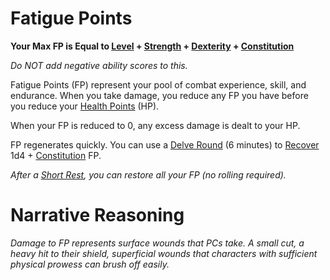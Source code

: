 # Fatigue Points

**Your Max FP is Equal to [Level](Level.md) + [Strength](../Abilities/Strength.md) + [Dexterity](../Abilities/Dexterity.md) + [Constitution](../Abilities/Constitution.md)**

*Do NOT add negative ability scores to this.*

Fatigue Points (FP) represent your pool of combat experience, skill, and endurance. When you take damage, you reduce any FP you have before you reduce your [Health Points](Health%20Points.md) (HP).

When your FP is reduced to 0, any excess damage is dealt to your HP.

FP regenerates quickly. You can use a [Delve Round](../../Game%20Procedures/Core%20Procedures/Round.md#Delve%20Round) (6 minutes) to [Recover](../../Game%20Procedures/Exploration/Delving.md#Recover) 1d4 + [Constitution](../Abilities/Constitution.md) FP.

*After a [Short Rest](../../Game%20Procedures/Exploration/Resting.md#Short%20Rest), you can restore all your FP (no rolling required).*

# Narrative Reasoning

*Damage to FP represents surface wounds that PCs take. A small cut, a heavy hit to their shield, superficial wounds that characters with sufficient physical prowess can brush off easily.*
